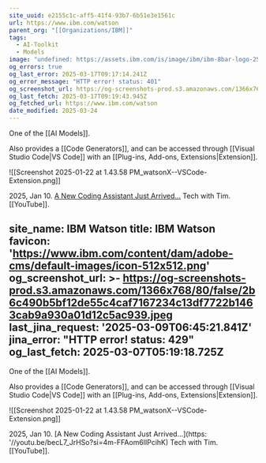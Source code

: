 ```yaml
---
site_uuid: e2155c1c-aff5-41f4-93b7-6b51e3e1561c
url: https://www.ibm.com/watson
parent_org: "[[Organizations/IBM]]"
tags:
  - AI-Toolkit
  - Models
image: "undefined: https://assets.ibm.com/is/image/ibm/ibm-8bar-logo-2560x2560?$original"
og_errors: true
og_last_error: 2025-03-17T09:17:14.241Z
og_error_message: "HTTP error! status: 401"
og_screenshot_url: https://og-screenshots-prod.s3.amazonaws.com/1366x768/80/false/2b6c490b5bf12de55c4caf7167234c13df7722b1463cab9a930a01d12c5ac939.jpeg
og_last_fetch: 2025-03-17T09:19:43.945Z
og_fetched_url: https://www.ibm.com/watson
date_modified: 2025-03-24
---
```



One of the [[AI Models]].

Also provides a [[Code Generators]], and can be accessed through [[Visual Studio Code|VS Code]] with an [[Plug-ins,  Add-ons,  Extensions|Extension]].

![[Screenshot 2025-01-22 at 1.43.58 PM_watsonX--VSCode-Extension.png]]

2025, Jan 10. [A New Coding Assistant Just Arrived...](https://youtu.be/becL7_JrHSo?si=4m-FFAom6lIPcihK) Tech with Tim. [[YouTube]].

site_name: IBM Watson
title: IBM Watson
favicon: 'https://www.ibm.com/content/dam/adobe-cms/default-images/icon-512x512.png'
og_screenshot_url: >-
  https://og-screenshots-prod.s3.amazonaws.com/1366x768/80/false/2b6c490b5bf12de55c4caf7167234c13df7722b1463cab9a930a01d12c5ac939.jpeg
last_jina_request: '2025-03-09T06:45:21.841Z'
jina_error: "HTTP error! status: 429"
og_last_fetch: 2025-03-07T05:19:18.725Z
---
One of the [[AI Models]].

Also provides a [[Code Generators]], and can be accessed through [[Visual Studio Code|VS Code]] with an [[Plug-ins,  Add-ons,  Extensions|Extension]].

![[Screenshot 2025-01-22 at 1.43.58 PM_watsonX--VSCode-Extension.png]]

2025, Jan 10. [A New Coding Assistant Just Arrived...](https: '//youtu.be/becL7_JrHSo?si=4m-FFAom6lIPcihK) Tech with Tim. [[YouTube]].
